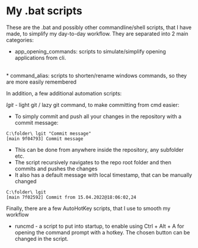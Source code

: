 # My .bat scripts

These are the .bat and possibly other commandline/shell scripts, that I have made, to simplify my day-to-day workflow.
They are separated into 2 main categories: 

* app_opening_commands: scripts to simulate/simplify opening applications from cli.
<br />
* command_alias: scripts to shorten/rename windows commands, so they are more easily remembered

In addition, a few additional automation scripts:

<i>lgit</i> - light git / lazy git command, to make committing from cmd easier:
- To simply commit and push all your changes in the repository with a commit message:
~~~shell
C:\folder\ lgit "Commit message"
[main 9f04793] Commit message
~~~
- This can be done from anywhere inside the repository, any subfolder etc.
- The script recursively navigates to the repo root folder and then commits and pushes the changes
- It also has a default message with local timestamp, that can be manually changed
~~~shell
C:\folder\ lgit
[main 7f02592] Commit from 15.04.2022@18:06:02,24
~~~

Finally, there are a few AutoHotKey scripts, that I use to smooth my workflow
* runcmd - a script to put into startup, to enable using Ctrl + Alt + A for opening the command prompt with a hotkey. 
The chosen button can be changed in the script.